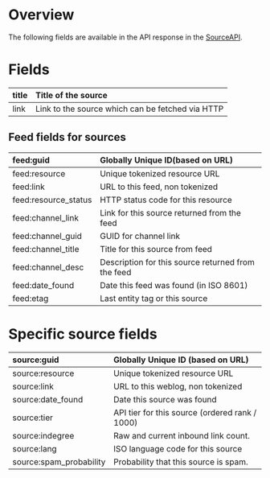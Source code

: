 # Overview #

The following fields are available in the API response in the [SourceAPI](SourceAPI.md).

# Fields #

| title | Title of the source |
|:------|:--------------------|
| link | Link to the source which can be fetched via HTTP |

## Feed fields for sources ##

| feed:guid | Globally Unique ID(based on URL) |
|:----------|:---------------------------------|
| feed:resource | Unique tokenized resource URL |
| feed:link | URL to this feed, non tokenized |
| feed:resource\_status | HTTP status code for this resource |
| feed:channel\_link | Link for this source returned from the feed |
| feed:channel\_guid | GUID for channel link |
| feed:channel\_title | Title for this source from feed |
| feed:channel\_desc | Description for this source returned from the feed |
| feed:date\_found | Date this feed was found (in ISO 8601) |
| feed:etag | Last entity tag or this source |

# Specific source fields #

| source:guid | Globally Unique ID (based on URL) |
|:------------|:----------------------------------|
| source:resource | Unique tokenized resource URL |
| source:link | URL to this weblog, non tokenized |
| source:date\_found | Date this source was found |
| source:tier | API tier for this source (ordered rank / 1000) |
| source:indegree | Raw and current inbound link count. |
| source:lang | ISO language code for this source |
| source:spam\_probability | Probability that this source is spam. |